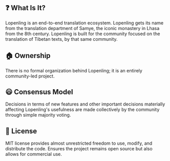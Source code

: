 ## :question: What Is It?

Lopenling is an end-to-end translation ecosystem. Lopenling gets its name from the translation department of Samye, the iconic monastery in Lhasa from the 8th century. Lopenling is built for the community focused on the translation of Tibetan texts, by that same community.

## :house: Ownership

There is no formal organization behind Lopenling; it is an entirely community-led project. 

## :smiley: Consensus Model

Decisions in terms of new features and other important decisions materially affecting Lopenling's usefulness are made collectively by the community through simple majority voting. 

## :page_with_curl: License

MIT license provides almost unrestricted freedom to use, modify, and distribute the code. Ensures the project remains open source but also allows for commercial use.




